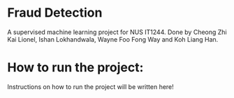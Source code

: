 # Fraud Detection
A supervised machine learning project for NUS IT1244. Done by Cheong Zhi Kai Lionel, Ishan Lokhandwala, Wayne Foo Fong Way and Koh Liang Han.

# How to run the project:
Instructions on how to run the project will be written here!
